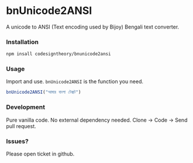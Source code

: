 # bnUnicode2ANSI

A unicode to ANSI (Text encoding used by Bijoy) Bengali text converter.


### Installation

```bash
npm insall codesigntheory/bnunicode2ansi
```

### Usage

Import and use. `bnUnicode2ANSI` is the function you need.

```js
bnUnicode2ANSI("আমার বাংলা টেক্সট")
```

### Development

Pure vanilla code. No external dependency needed. Clone -> Code -> Send pull request.


### Issues?

Please open ticket in github.
